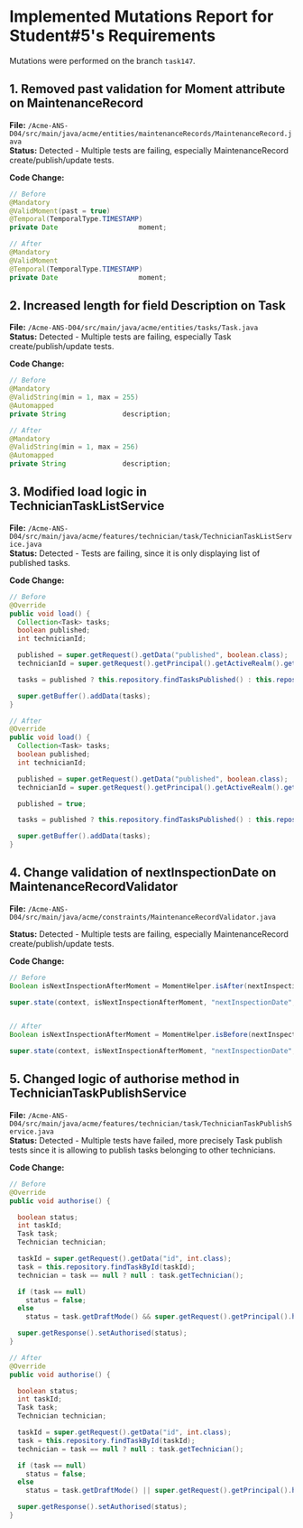  # Implemented Mutations Report for Student#5's Requirements

Mutations were performed on the branch `task147`.

## 1. Removed past validation for Moment attribute on MaintenanceRecord

**File:** `/Acme-ANS-D04/src/main/java/acme/entities/maintenanceRecords/MaintenanceRecord.java`  
**Status:** Detected - Multiple tests are failing, especially MaintenanceRecord create/publish/update tests.

**Code Change:**
```java
// Before
@Mandatory
@ValidMoment(past = true)
@Temporal(TemporalType.TIMESTAMP)
private Date					moment;

// After
@Mandatory
@ValidMoment
@Temporal(TemporalType.TIMESTAMP)
private Date					moment;
```

## 2. Increased length for field Description on Task

**File:** `/Acme-ANS-D04/src/main/java/acme/entities/tasks/Task.java`  
**Status:** Detected - Multiple tests are failing, especially Task create/publish/update tests.

**Code Change:**
```java
// Before
@Mandatory
@ValidString(min = 1, max = 255)
@Automapped
private String				description;

// After
@Mandatory
@ValidString(min = 1, max = 256)
@Automapped
private String				description;
```

## 3. Modified load logic in TechnicianTaskListService

**File:** `/Acme-ANS-D04/src/main/java/acme/features/technician/task/TechnicianTaskListService.java`  
**Status:** Detected - Tests are failing, since it is only displaying list of published tasks.


**Code Change:**
```java
// Before
@Override
public void load() {
  Collection<Task> tasks;
  boolean published;
  int technicianId;

  published = super.getRequest().getData("published", boolean.class);
  technicianId = super.getRequest().getPrincipal().getActiveRealm().getId();

  tasks = published ? this.repository.findTasksPublished() : this.repository.findTasksByTechnicianId(technicianId);

  super.getBuffer().addData(tasks);
}

// After
@Override
public void load() {
  Collection<Task> tasks;
  boolean published;
  int technicianId;

  published = super.getRequest().getData("published", boolean.class);
  technicianId = super.getRequest().getPrincipal().getActiveRealm().getId();

  published = true;

  tasks = published ? this.repository.findTasksPublished() : this.repository.findTasksByTechnicianId(technicianId);

  super.getBuffer().addData(tasks);
}
```

## 4. Change validation of nextInspectionDate on MaintenanceRecordValidator

**File:** `/Acme-ANS-D04/src/main/java/acme/constraints/MaintenanceRecordValidator.java` 

**Status:** Detected - Multiple tests are failing, especially MaintenanceRecord create/publish/update tests.

**Code Change:**
```java
// Before
Boolean isNextInspectionAfterMoment = MomentHelper.isAfter(nextInspectionDate, moment);

super.state(context, isNextInspectionAfterMoment, "nextInspectionDate", "acme.validation.maintenanceRecord.nextInspectionDate.message");


// After
Boolean isNextInspectionAfterMoment = MomentHelper.isBefore(nextInspectionDate, moment);

super.state(context, isNextInspectionAfterMoment, "nextInspectionDate", "acme.validation.maintenanceRecord.nextInspectionDate.message");

```

## 5. Changed logic of authorise method in TechnicianTaskPublishService

**File:** `/Acme-ANS-D04/src/main/java/acme/features/technician/task/TechnicianTaskPublishService.java`  
**Status:** Detected - Multiple tests have failed, more precisely Task publish tests since it is allowing to publish tasks belonging to other technicians.

**Code Change:**
```java
// Before
@Override
public void authorise() {

  boolean status;
  int taskId;
  Task task;
  Technician technician;

  taskId = super.getRequest().getData("id", int.class);
  task = this.repository.findTaskById(taskId);
  technician = task == null ? null : task.getTechnician();

  if (task == null)
    status = false;
  else
    status = task.getDraftMode() && super.getRequest().getPrincipal().hasRealm(technician);

  super.getResponse().setAuthorised(status);
}

// After
@Override
public void authorise() {

  boolean status;
  int taskId;
  Task task;
  Technician technician;

  taskId = super.getRequest().getData("id", int.class);
  task = this.repository.findTaskById(taskId);
  technician = task == null ? null : task.getTechnician();

  if (task == null)
    status = false;
  else
    status = task.getDraftMode() || super.getRequest().getPrincipal().hasRealm(technician);

  super.getResponse().setAuthorised(status);
}
```
